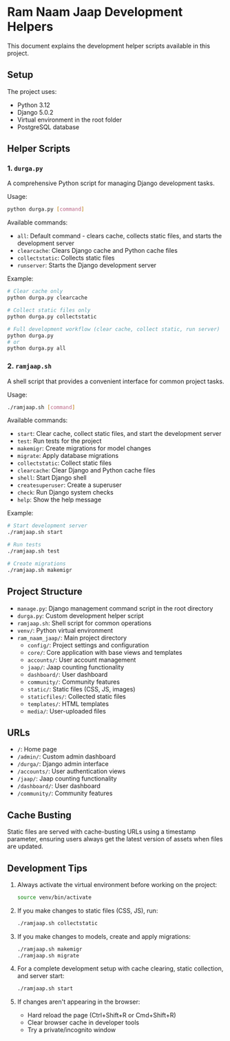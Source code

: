 # Ram Naam Jaap Development Helpers

This document explains the development helper scripts available in this project.

## Setup

The project uses:
- Python 3.12
- Django 5.0.2
- Virtual environment in the root folder
- PostgreSQL database

## Helper Scripts

### 1. `durga.py`

A comprehensive Python script for managing Django development tasks.

Usage:
```bash
python durga.py [command]
```

Available commands:
- `all`: Default command - clears cache, collects static files, and starts the development server
- `clearcache`: Clears Django cache and Python cache files
- `collectstatic`: Collects static files
- `runserver`: Starts the Django development server

Example:
```bash
# Clear cache only
python durga.py clearcache

# Collect static files only
python durga.py collectstatic

# Full development workflow (clear cache, collect static, run server)
python durga.py
# or
python durga.py all
```

### 2. `ramjaap.sh`

A shell script that provides a convenient interface for common project tasks.

Usage:
```bash
./ramjaap.sh [command]
```

Available commands:
- `start`: Clear cache, collect static files, and start the development server
- `test`: Run tests for the project
- `makemigr`: Create migrations for model changes
- `migrate`: Apply database migrations
- `collectstatic`: Collect static files
- `clearcache`: Clear Django and Python cache files
- `shell`: Start Django shell
- `createsuperuser`: Create a superuser
- `check`: Run Django system checks
- `help`: Show the help message

Example:
```bash
# Start development server
./ramjaap.sh start

# Run tests
./ramjaap.sh test

# Create migrations
./ramjaap.sh makemigr
```

## Project Structure

- `manage.py`: Django management command script in the root directory
- `durga.py`: Custom development helper script
- `ramjaap.sh`: Shell script for common operations
- `venv/`: Python virtual environment
- `ram_naam_jaap/`: Main project directory
  - `config/`: Project settings and configuration
  - `core/`: Core application with base views and templates
  - `accounts/`: User account management
  - `jaap/`: Jaap counting functionality
  - `dashboard/`: User dashboard
  - `community/`: Community features
  - `static/`: Static files (CSS, JS, images)
  - `staticfiles/`: Collected static files
  - `templates/`: HTML templates
  - `media/`: User-uploaded files

## URLs

- `/`: Home page
- `/admin/`: Custom admin dashboard
- `/durga/`: Django admin interface
- `/accounts/`: User authentication views
- `/jaap/`: Jaap counting functionality
- `/dashboard/`: User dashboard
- `/community/`: Community features

## Cache Busting

Static files are served with cache-busting URLs using a timestamp parameter, ensuring users always get the latest version of assets when files are updated.

## Development Tips

1. Always activate the virtual environment before working on the project:
   ```bash
   source venv/bin/activate
   ```

2. If you make changes to static files (CSS, JS), run:
   ```bash
   ./ramjaap.sh collectstatic
   ```

3. If you make changes to models, create and apply migrations:
   ```bash
   ./ramjaap.sh makemigr
   ./ramjaap.sh migrate
   ```

4. For a complete development setup with cache clearing, static collection, and server start:
   ```bash
   ./ramjaap.sh start
   ```

5. If changes aren't appearing in the browser:
   - Hard reload the page (Ctrl+Shift+R or Cmd+Shift+R)
   - Clear browser cache in developer tools
   - Try a private/incognito window 